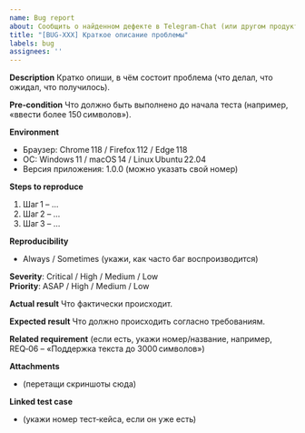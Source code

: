 ```yaml
---
name: Bug report
about: Сообщить о найденном дефекте в Telegram‑Chat (или другом продукте)
title: "[BUG‑XXX] Краткое описание проблемы"
labels: bug
assignees: ''
---
```


**Description**
Кратко опиши, в чём состоит проблема (что делал, что ожидал, что получилось).

**Pre‑condition**
Что должно быть выполнено до начала теста (например, «ввести более 150 символов»).

**Environment**
- Браузер: Chrome 118 / Firefox 112 / Edge 118  
- ОС: Windows 11 / macOS 14 / Linux Ubuntu 22.04  
- Версия приложения: 1.0.0 (можно указать свой номер)

**Steps to reproduce**
1. Шаг 1 – …
2. Шаг 2 – …
3. Шаг 3 – …

**Reproducibility**
- Always / Sometimes (укажи, как часто баг воспроизводится)

**Severity**: Critical / High / Medium / Low  
**Priority**: ASAP / High / Medium / Low

**Actual result**
Что фактически происходит.

**Expected result**
Что должно происходить согласно требованиям.

**Related requirement**
(если есть, укажи номер/название, например, REQ‑06 – «Поддержка текста до 3000 символов»)

**Attachments**
- (перетащи скриншоты сюда)  

**Linked test case**
- (укажи номер тест‑кейса, если он уже есть)
